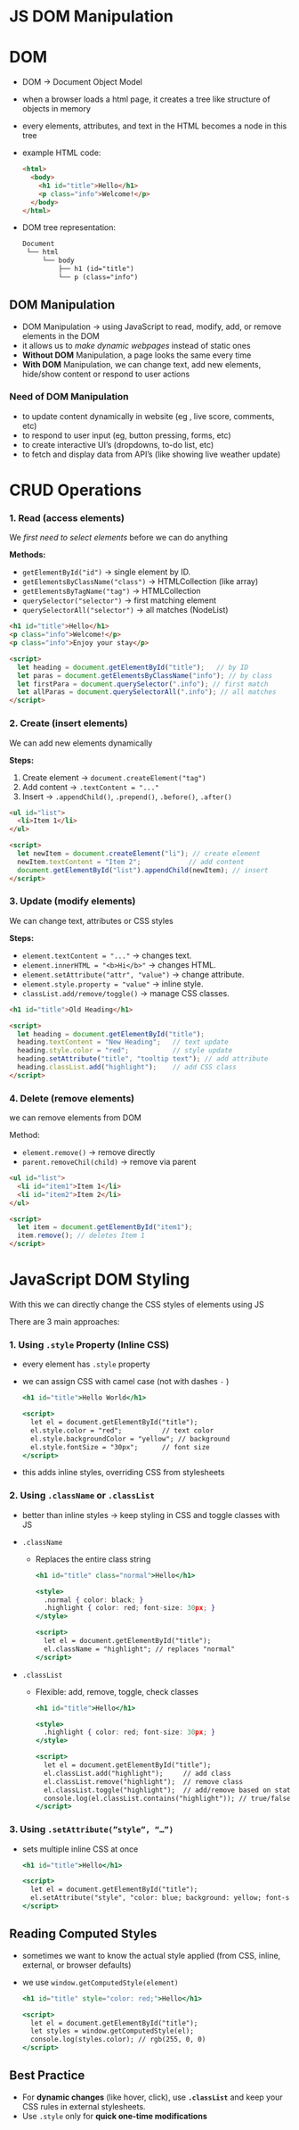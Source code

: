 # JS DOM Manipulation

# DOM

- DOM → Document Object Model
- when a browser loads a html page, it creates a tree like structure of objects in memory
- every elements, attributes, and text in the HTML becomes a node in this tree
- example HTML code:
    
    ```html
    <html>
      <body>
        <h1 id="title">Hello</h1>
        <p class="info">Welcome!</p>
      </body>
    </html>
    ```
    
- DOM tree representation:
    
    ```html
    Document
     └── html
         └── body
             ├── h1 (id="title")
             └── p (class="info")
    ```
    

## DOM Manipulation

- DOM Manipulation → using JavaScript to read, modify, add, or remove elements in the DOM
- it allows us to *make dynamic webpages* instead of static ones
- **Without DOM** Manipulation, a page looks the same every time
- **With DOM** Manipulation, we can change text, add new elements, hide/show content or respond to user actions

### Need of DOM Manipulation

- to update content dynamically in website (eg , live score, comments, etc)
- to respond to user input (eg, button pressing, forms, etc)
- to create interactive UI’s (dropdowns, to-do list, etc)
- to fetch and display data from API’s (like showing live weather update)

# CRUD Operations

### 1. Read (access elements)

We *first need to select elements* before we can do anything 

**Methods:**

- `getElementById("id")` → single element by ID.
- `getElementsByClassName("class")` → HTMLCollection (like array)
- `getElementsByTagName("tag")` → HTMLCollection
- `querySelector("selector")` → first matching element
- `querySelectorAll("selector")` → all matches (NodeList)

```html
<h1 id="title">Hello</h1>
<p class="info">Welcome!</p>
<p class="info">Enjoy your stay</p>

<script>
  let heading = document.getElementById("title");   // by ID
  let paras = document.getElementsByClassName("info"); // by class
  let firstPara = document.querySelector(".info"); // first match
  let allParas = document.querySelectorAll(".info"); // all matches
</script>
```

### 2. Create (insert elements)

We can add new elements dynamically

**Steps:**

1. Create element → `document.createElement("tag")`
2. Add content → `.textContent = "..."`
3. Insert → `.appendChild()`, `.prepend()`, `.before()`, `.after()`

```html
<ul id="list">
  <li>Item 1</li>
</ul>

<script>
  let newItem = document.createElement("li"); // create element
  newItem.textContent = "Item 2";            // add content
  document.getElementById("list").appendChild(newItem); // insert
</script>
```

### 3. Update (modify elements)

We can change text, attributes or CSS styles

**Steps:**

- `element.textContent = "..."` → changes text.
- `element.innerHTML = "<b>Hi</b>"` → changes HTML.
- `element.setAttribute("attr", "value")` → change attribute.
- `element.style.property = "value"` → inline style.
- `classList.add/remove/toggle()` → manage CSS classes.

```html
<h1 id="title">Old Heading</h1>

<script>
  let heading = document.getElementById("title");
  heading.textContent = "New Heading";   // text update
  heading.style.color = "red";           // style update
  heading.setAttribute("title", "tooltip text"); // add attribute
  heading.classList.add("highlight");    // add CSS class
</script>
```

### 4. Delete (remove elements)

we can remove elements from DOM

Method:

- `element.remove()`  → remove directly
- `parent.removeChil(child)`  → remove via parent

```html
<ul id="list">
  <li id="item1">Item 1</li>
  <li id="item2">Item 2</li>
</ul>

<script>
  let item = document.getElementById("item1");
  item.remove(); // deletes Item 1
</script>
```

# JavaScript DOM Styling

With this we can directly change the CSS styles of elements using JS 

There are 3 main approaches:

### 1. Using `.style` Property (Inline CSS)

- every element has `.style` property
- we can assign CSS with camel case (not with dashes `-` )
    
    ```jsx
    <h1 id="title">Hello World</h1>
    
    <script>
      let el = document.getElementById("title");
      el.style.color = "red";          // text color
      el.style.backgroundColor = "yellow"; // background
      el.style.fontSize = "30px";      // font size
    </script>
    ```
    
- this adds inline styles, overriding CSS from stylesheets

### 2. Using `.className` or `.classList`

- better than inline styles → keep styling in CSS and toggle classes with JS
- `.className`
    - Replaces the entire class string
        
        ```jsx
        <h1 id="title" class="normal">Hello</h1>
        
        <style>
          .normal { color: black; }
          .highlight { color: red; font-size: 30px; }
        </style>
        
        <script>
          let el = document.getElementById("title");
          el.className = "highlight"; // replaces "normal"
        </script>
        ```
        
- `.classList`
    - Flexible: add, remove, toggle, check classes
        
        ```jsx
        <h1 id="title">Hello</h1>
        
        <style>
          .highlight { color: red; font-size: 30px; }
        </style>
        
        <script>
          let el = document.getElementById("title");
          el.classList.add("highlight");     // add class
          el.classList.remove("highlight");  // remove class
          el.classList.toggle("highlight");  // add/remove based on state
          console.log(el.classList.contains("highlight")); // true/false
        </script>
        ```
        

### 3. Using `.setAttribute(”style”, “…”)`

- sets multiple inline CSS at once
    
    ```jsx
    <h1 id="title">Hello</h1>
    
    <script>
      let el = document.getElementById("title");
      el.setAttribute("style", "color: blue; background: yellow; font-size: 25px;");
    </script>
    ```
    

## Reading Computed Styles

- sometimes we want to know the actual style applied (from CSS, inline, external, or browser defaults)
- we use `window.getComputedStyle(element)`
    
    ```jsx
    <h1 id="title" style="color: red;">Hello</h1>
    
    <script>
      let el = document.getElementById("title");
      let styles = window.getComputedStyle(el);
      console.log(styles.color); // rgb(255, 0, 0)
    </script>
    ```
    

## Best Practice

- For **dynamic changes** (like hover, click), use **`.classList`** and keep your CSS rules in external stylesheets.
- Use `.style` only for **quick one-time modifications**
